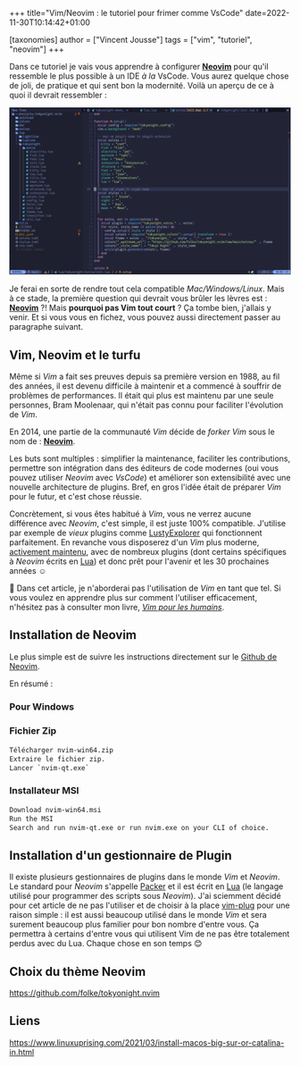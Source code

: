 +++
title="Vim/Neovim : le tutoriel pour frimer comme VsCode"
date=2022-11-30T10:14:42+01:00

[taxonomies]
author = ["Vincent Jousse"]
tags = ["vim", "tutoriel", "neovim"]
+++

Dans ce tutoriel je vais vous apprendre à configurer [**Neovim**](https://neovim.io) pour qu'il ressemble le plus possible à un IDE *à la* VsCode. Vous aurez quelque chose de joli, de pratique et qui sent bon la modernité. Voilà un aperçu de ce à quoi il devrait ressembler :

[![Thème Moon de Tokyonight](images/tokyonight-moon.png)](images/tokyonight-moon.png)

Je ferai en sorte de rendre tout cela compatible *Mac/Windows/Linux*. Mais à ce stade, la première question qui devrait vous brûler les lèvres est : [**Neovim**](https://neovim.io) ?! Mais **pourquoi pas Vim tout court** ? Ça tombe bien, j'allais y venir. Et si vous vous en fichez, vous pouvez aussi directement passer au paragraphe suivant.


<!-- more -->

## Vim, Neovim et le turfu

Même si *Vim* a fait ses preuves depuis sa première version en 1988, au fil des années, il est devenu difficile à maintenir et a commencé à souffrir de problèmes de performances. Il était qui plus est maintenu par une seule personnes, Bram Moolenaar, qui n'était pas connu pour faciliter l'évolution de *Vim*.

En 2014, une partie de la communauté *Vim* décide de *forker* *Vim* sous le nom de : [**Neovim**](https://neovim.io).

Les buts sont multiples : simplifier la maintenance, faciliter les contributions, permettre son intégration dans des éditeurs de code modernes (oui vous pouvez utiliser *Neovim* avec *VsCode*) et améliorer son extensibilité avec une nouvelle architecture de plugins. Bref, en gros l'idée était de préparer *Vim* pour le futur, et c'est chose réussie.

Concrètement, si vous êtes habitué à *Vim*, vous ne verrez aucune différence avec *Neovim*, c'est simple, il est juste 100% compatible. J'utilise par exemple de *vieux* plugins comme [LustyExplorer](https://github.com/vim-scripts/LustyExplorer) qui fonctionnent parfaitement. En revanche vous disposerez d'un *Vim* plus moderne, [activement maintenu](https://github.com/neovim/neovim), avec de nombreux plugins (dont certains spécifiques à *Neovim* écrits en [Lua](https://www.lua.org/)) et donc prêt pour l'avenir et les 30 prochaines années ☺️

🚨 Dans cet article, je n'aborderai pas l'utilisation de *Vim* en tant que tel. Si vous voulez en apprendre plus sur comment l'utiliser efficacement, n'hésitez pas à consulter mon livre, [*Vim pour les humains*](https://vimebook.com/fr).


## Installation de Neovim

Le plus simple est de suivre les instructions directement sur le [Github de Neovim](https://github.com/neovim/neovim/wiki/Installing-Neovim).

En résumé :

### Pour Windows


### Fichier Zip

    Télécharger nvim-win64.zip
    Extraire le fichier zip.
    Lancer `nvim-qt.exe`

### Installateur MSI

    Download nvim-win64.msi
    Run the MSI
    Search and run nvim-qt.exe or run nvim.exe on your CLI of choice.

## Installation d'un gestionnaire de Plugin

Il existe plusieurs gestionnaires de plugins dans le monde *Vim* et *Neovim*. Le standard pour *Neovim* s'appelle [Packer](https://github.com/wbthomason/packer.nvim) et il est écrit en [Lua](https://www.lua.org/) (le langage utilisé pour programmer des scripts sous *Neovim*). J'ai sciemment décidé pour cet article de ne pas l'utiliser et de choisir à la place [vim-plug](https://github.com/junegunn/vim-plug) pour une raison simple : il est aussi beaucoup utilisé dans le monde *Vim* et sera surement beaucoup plus familier pour bon nombre d'entre vous. Ça permettra à certains d'entre vous qui utilisent Vim de ne pas être totalement perdus avec du Lua. Chaque chose en son temps 😊


## Choix du thème Neovim

https://github.com/folke/tokyonight.nvim

## Liens

https://www.linuxuprising.com/2021/03/install-macos-big-sur-or-catalina-in.html

